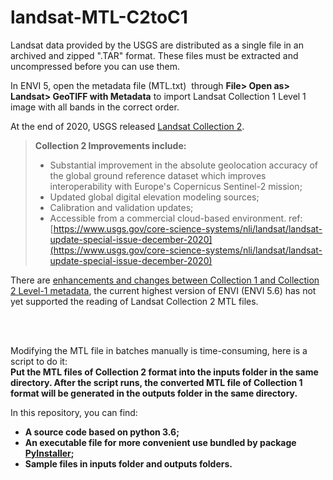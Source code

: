 # landsat-MTL-C2toC1

Landsat data provided by the USGS are distributed as a single file in an archived and zipped ".TAR" format. These files must be extracted and uncompressed before you can use them.

In ENVI 5, open the metadata file (MTL.txt)  through **File> Open as> Landsat> GeoTIFF with Metadata** to import Landsat Collection 1 Level 1 image with all bands in the correct order.

At the end of 2020, USGS released [Landsat Collection 2](https://www.usgs.gov/center-news/december-7-2020-new-landsat-update-special-issue-landsat-collection-2-now-available?qt-news_science_products=4#qt-news_science_products).

> **Collection 2 Improvements include:**
> - Substantial improvement in the absolute geolocation accuracy of the global ground reference dataset which improves interoperability with Europe's Copernicus Sentinel-2 mission;
> - Updated global digital elevation modeling sources;
> - Calibration and validation updates;
> - Accessible from a commercial cloud-based environment.
> ref: [https://www.usgs.gov/core-science-systems/nli/landsat/landsat-update-special-issue-december-2020](https://www.usgs.gov/core-science-systems/nli/landsat/landsat-update-special-issue-december-2020)

There are [enhancements and changes between Collection 1 and Collection 2 Level-1 metadata](https://www.usgs.gov/core-science-systems/nli/landsat/landsat-collection-2-metadata), the current highest version of ENVI (ENVI 5.6) has not yet supported the reading of Landsat Collection 2 MTL files.

<br /><br />

Modifying the MTL file in batches manually is time-consuming, here is a script to do it:
<br /> 
**Put the MTL files of Collection 2 format into the ****inputs folder**** in the same directory. After the script runs, the converted MTL file of Collection 1 format will be generated in the ****outputs folder**** in the same directory.**

In this repository, you can find:
- **A source code based on python 3.6;**
- **An executable file for more convenient use bundled by package **[**PyInstaller**](https://www.pyinstaller.org/)**;**
- **Sample files in inputs folder and outputs folders.**




